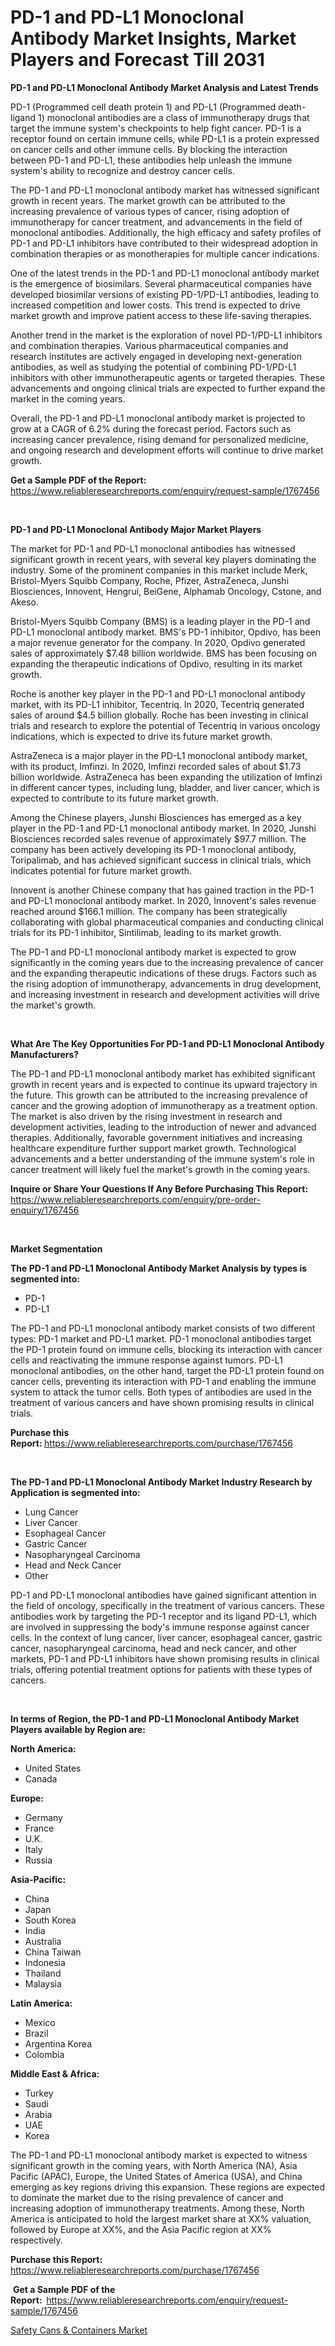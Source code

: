 <p><h1>PD-1 and PD-L1 Monoclonal Antibody Market Insights, Market Players and Forecast Till 2031</h1></p><p><strong>PD-1 and PD-L1 Monoclonal Antibody Market Analysis and Latest Trends</strong></p>
<p><p>PD-1 (Programmed cell death protein 1) and PD-L1 (Programmed death-ligand 1) monoclonal antibodies are a class of immunotherapy drugs that target the immune system's checkpoints to help fight cancer. PD-1 is a receptor found on certain immune cells, while PD-L1 is a protein expressed on cancer cells and other immune cells. By blocking the interaction between PD-1 and PD-L1, these antibodies help unleash the immune system's ability to recognize and destroy cancer cells.</p><p>The PD-1 and PD-L1 monoclonal antibody market has witnessed significant growth in recent years. The market growth can be attributed to the increasing prevalence of various types of cancer, rising adoption of immunotherapy for cancer treatment, and advancements in the field of monoclonal antibodies. Additionally, the high efficacy and safety profiles of PD-1 and PD-L1 inhibitors have contributed to their widespread adoption in combination therapies or as monotherapies for multiple cancer indications.</p><p>One of the latest trends in the PD-1 and PD-L1 monoclonal antibody market is the emergence of biosimilars. Several pharmaceutical companies have developed biosimilar versions of existing PD-1/PD-L1 antibodies, leading to increased competition and lower costs. This trend is expected to drive market growth and improve patient access to these life-saving therapies.</p><p>Another trend in the market is the exploration of novel PD-1/PD-L1 inhibitors and combination therapies. Various pharmaceutical companies and research institutes are actively engaged in developing next-generation antibodies, as well as studying the potential of combining PD-1/PD-L1 inhibitors with other immunotherapeutic agents or targeted therapies. These advancements and ongoing clinical trials are expected to further expand the market in the coming years.</p><p>Overall, the PD-1 and PD-L1 monoclonal antibody market is projected to grow at a CAGR of 6.2% during the forecast period. Factors such as increasing cancer prevalence, rising demand for personalized medicine, and ongoing research and development efforts will continue to drive market growth.</p></p>
<p><strong>Get a Sample PDF of the Report:&nbsp;</strong> <a href="https://www.reliableresearchreports.com/enquiry/request-sample/1767456">https://www.reliableresearchreports.com/enquiry/request-sample/1767456</a></p>
<p>&nbsp;</p>
<p><strong>PD-1 and PD-L1 Monoclonal Antibody Major Market Players</strong></p>
<p><p>The market for PD-1 and PD-L1 monoclonal antibodies has witnessed significant growth in recent years, with several key players dominating the industry. Some of the prominent companies in this market include Merk, Bristol-Myers Squibb Company, Roche, Pfizer, AstraZeneca, Junshi Biosciences, Innovent, Hengrui, BeiGene, Alphamab Oncology, Cstone, and Akeso.</p><p>Bristol-Myers Squibb Company (BMS) is a leading player in the PD-1 and PD-L1 monoclonal antibody market. BMS's PD-1 inhibitor, Opdivo, has been a major revenue generator for the company. In 2020, Opdivo generated sales of approximately $7.48 billion worldwide. BMS has been focusing on expanding the therapeutic indications of Opdivo, resulting in its market growth.</p><p>Roche is another key player in the PD-1 and PD-L1 monoclonal antibody market, with its PD-L1 inhibitor, Tecentriq. In 2020, Tecentriq generated sales of around $4.5 billion globally. Roche has been investing in clinical trials and research to explore the potential of Tecentriq in various oncology indications, which is expected to drive its future market growth.</p><p>AstraZeneca is a major player in the PD-L1 monoclonal antibody market, with its product, Imfinzi. In 2020, Imfinzi recorded sales of about $1.73 billion worldwide. AstraZeneca has been expanding the utilization of Imfinzi in different cancer types, including lung, bladder, and liver cancer, which is expected to contribute to its future market growth.</p><p>Among the Chinese players, Junshi Biosciences has emerged as a key player in the PD-1 and PD-L1 monoclonal antibody market. In 2020, Junshi Biosciences recorded sales revenue of approximately $97.7 million. The company has been actively developing its PD-1 monoclonal antibody, Toripalimab, and has achieved significant success in clinical trials, which indicates potential for future market growth.</p><p>Innovent is another Chinese company that has gained traction in the PD-1 and PD-L1 monoclonal antibody market. In 2020, Innovent's sales revenue reached around $166.1 million. The company has been strategically collaborating with global pharmaceutical companies and conducting clinical trials for its PD-1 inhibitor, Sintilimab, leading to its market growth.</p><p>The PD-1 and PD-L1 monoclonal antibody market is expected to grow significantly in the coming years due to the increasing prevalence of cancer and the expanding therapeutic indications of these drugs. Factors such as the rising adoption of immunotherapy, advancements in drug development, and increasing investment in research and development activities will drive the market's growth.</p></p>
<p>&nbsp;</p>
<p><strong>What Are The Key Opportunities For PD-1 and PD-L1 Monoclonal Antibody Manufacturers?</strong></p>
<p><p>The PD-1 and PD-L1 monoclonal antibody market has exhibited significant growth in recent years and is expected to continue its upward trajectory in the future. This growth can be attributed to the increasing prevalence of cancer and the growing adoption of immunotherapy as a treatment option. The market is also driven by the rising investment in research and development activities, leading to the introduction of newer and advanced therapies. Additionally, favorable government initiatives and increasing healthcare expenditure further support market growth. Technological advancements and a better understanding of the immune system's role in cancer treatment will likely fuel the market's growth in the coming years.</p></p>
<p><strong>Inquire or Share Your Questions If Any Before Purchasing This Report:</strong> <a href="https://www.reliableresearchreports.com/enquiry/pre-order-enquiry/1767456">https://www.reliableresearchreports.com/enquiry/pre-order-enquiry/1767456</a></p>
<p>&nbsp;</p>
<p><strong>Market Segmentation</strong></p>
<p><strong>The PD-1 and PD-L1 Monoclonal Antibody Market Analysis by types is segmented into:</strong></p>
<p><ul><li>PD-1</li><li>PD-L1</li></ul></p>
<p><p>The PD-1 and PD-L1 monoclonal antibody market consists of two different types: PD-1 market and PD-L1 market. PD-1 monoclonal antibodies target the PD-1 protein found on immune cells, blocking its interaction with cancer cells and reactivating the immune response against tumors. PD-L1 monoclonal antibodies, on the other hand, target the PD-L1 protein found on cancer cells, preventing its interaction with PD-1 and enabling the immune system to attack the tumor cells. Both types of antibodies are used in the treatment of various cancers and have shown promising results in clinical trials.</p></p>
<p><strong>Purchase this Report:&nbsp;</strong><a href="https://www.reliableresearchreports.com/purchase/1767456">https://www.reliableresearchreports.com/purchase/1767456</a></p>
<p>&nbsp;</p>
<p><strong>The PD-1 and PD-L1 Monoclonal Antibody Market Industry Research by Application is segmented into:</strong></p>
<p><ul><li>Lung Cancer</li><li>Liver Cancer</li><li>Esophageal Cancer</li><li>Gastric Cancer</li><li>Nasopharyngeal Carcinoma</li><li>Head and Neck Cancer</li><li>Other</li></ul></p>
<p><p>PD-1 and PD-L1 monoclonal antibodies have gained significant attention in the field of oncology, specifically in the treatment of various cancers. These antibodies work by targeting the PD-1 receptor and its ligand PD-L1, which are involved in suppressing the body's immune response against cancer cells. In the context of lung cancer, liver cancer, esophageal cancer, gastric cancer, nasopharyngeal carcinoma, head and neck cancer, and other markets, PD-1 and PD-L1 inhibitors have shown promising results in clinical trials, offering potential treatment options for patients with these types of cancers.</p></p>
<p>&nbsp;</p>
<p><strong>In terms of Region, the PD-1 and PD-L1 Monoclonal Antibody Market Players available by Region are:</strong></p>
<p>
    <p> <strong> North America: </strong>
        <ul>
            <li>United States</li>
            <li>Canada</li>
        </ul>
        </p> 
    <p> <strong> Europe: </strong>
        <ul>
            <li>Germany</li>
            <li>France</li>
            <li>U.K.</li>
            <li>Italy</li>
            <li>Russia</li>
        </ul>
        </p> 
    <p> <strong> Asia-Pacific: </strong>
        <ul>
            <li>China</li>
            <li>Japan</li>
            <li>South Korea</li>
            <li>India</li>
            <li>Australia</li>
            <li>China Taiwan</li>
            <li>Indonesia</li>
            <li>Thailand</li>
            <li>Malaysia</li>
        </ul>
        </p> 
    <p> <strong> Latin America: </strong>
        <ul>
            <li>Mexico</li>
            <li>Brazil</li>
            <li>Argentina Korea</li>
            <li>Colombia</li>
        </ul>
        </p> 
    <p> <strong> Middle East & Africa: </strong>
        <ul>
            <li>Turkey</li>
            <li>Saudi</li>
            <li>Arabia</li>
            <li>UAE</li>
            <li>Korea</li>
        </ul>
    </p>
    </p>
<p><p>The PD-1 and PD-L1 monoclonal antibody market is expected to witness significant growth in the coming years, with North America (NA), Asia Pacific (APAC), Europe, the United States of America (USA), and China emerging as key regions driving this expansion. These regions are expected to dominate the market due to the rising prevalence of cancer and increasing adoption of immunotherapy treatments. Among these, North America is anticipated to hold the largest market share at XX% valuation, followed by Europe at XX%, and the Asia Pacific region at XX% respectively.</p></p>
<p><strong>Purchase this Report: </strong><a href="https://www.reliableresearchreports.com/purchase/1767456">https://www.reliableresearchreports.com/purchase/1767456</a></p>
<p>&nbsp;<strong>Get a Sample PDF of the Report:&nbsp;&nbsp;</strong><a href="https://www.reliableresearchreports.com/enquiry/request-sample/1767456">https://www.reliableresearchreports.com/enquiry/request-sample/1767456</a></p>
<p><strong></strong></p>
<p><p><a href="https://medium.com/@jamesday5g/safety-cans-amp-containers-market-exploring-market-share-market-trends-and-future-growth-3788d8035d43">Safety Cans & Containers Market</a></p></p>